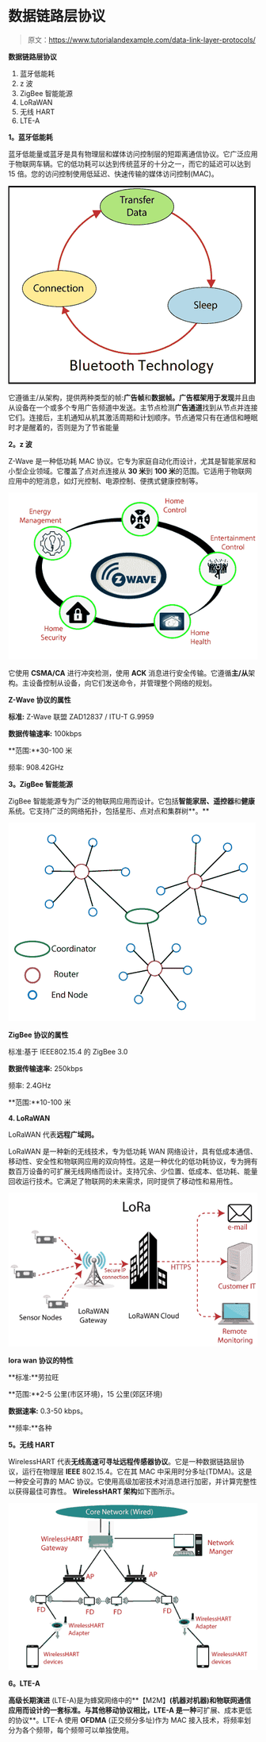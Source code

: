 # 数据链路层协议

> 原文：<https://www.tutorialandexample.com/data-link-layer-protocols/>

**数据链路层协议**

1.  蓝牙低能耗
2.  z 波
3.  ZigBee 智能能源
4.  LoRaWAN
5.  无线 HART
6.  LTE-A

**1。蓝牙低能耗**

蓝牙低能量或蓝牙是具有物理层和媒体访问控制层的短距离通信协议。它广泛应用于物联网车辆。它的低功耗可以达到传统蓝牙的十分之一，而它的延迟可以达到 15 倍。您的访问控制使用低延迟、快速传输的媒体访问控制(MAC)。

![Bluetooth Technology](img/16e96e17fbdacdee4f7095b600b27a33.png)

它遵循主/从架构，提供两种类型的帧:**广告帧**和**数据帧。**广告框架用于**发现**并且由从设备在一个或多个专用广告频道中发送。主节点检测**广告通道**找到从节点并连接它们。连接后，主机通知从机其激活周期和计划顺序。节点通常只有在通信和睡眠时才是醒着的，否则是为了节省能量

**2。z 波**

Z-Wave 是一种低功耗 MAC 协议。它专为家庭自动化而设计，尤其是智能家居和小型企业领域。它覆盖了点对点连接从 **30 米**到 **100 米**的范围。它适用于物联网应用中的短消息，如灯光控制、电源控制、便携式健康控制等。

![Z Waves](img/9380c517ee9d495ba3a3d343b1d6fe49.png)

它使用 **CSMA/CA** 进行冲突检测，使用 **ACK** 消息进行安全传输。它遵循**主/从**架构。主设备控制从设备，向它们发送命令，并管理整个网络的规划。

**Z-Wave 协议的属性**

**标准:** Z-Wave 联盟 ZAD12837 / ITU-T G.9959

**数据传输速率:** 100kbps

**范围:**30-100 米

频率: 908.42GHz

**3。ZigBee 智能能源**

ZigBee 智能能源专为广泛的物联网应用而设计。它包括**智能家居、遥控器**和**健康**系统。它支持广泛的网络拓扑，包括星形、点对点和集群树**。**

![ZigBee Smart Energy](img/2a09ee05bfa88289d6fad24e0e02071f.png)

**ZigBee 协议的属性**

标准:基于 IEEE802.15.4 的 ZigBee 3.0

**数据传输速率:** 250kbps

频率: 2.4GHz

**范围:**10-100 米

**4\. LoRaWAN**

LoRaWAN 代表**远程广域网。**

LoRaWAN 是一种新的无线技术，专为低功耗 WAN 网络设计，具有低成本通信、移动性、安全性和物联网应用的双向特性。这是一种优化的低功耗协议，专为拥有数百万设备的可扩展无线网络而设计。支持冗余、少位置、低成本、低功耗、能量回收运行技术。它满足了物联网的未来需求，同时提供了移动性和易用性。

![LoRaWAN](img/b4e6e6fef4e0803a7a3552f2613f0ca0.png)

**lora wan 协议的特性**

**标准:**劳拉旺

**范围:**2-5 公里(市区环境)，15 公里(郊区环境)

**数据速率:** 0.3-50 kbps。

**频率:**各种

**5。无线 HART**

WirelessHART 代表**无线高速可寻址远程传感器协议**。它是一种数据链路层协议，运行在物理层 **IEEE** 802.15.4。它在其 MAC 中采用时分多址(TDMA)。这是一种安全可靠的 MAC 协议。它使用高级加密技术对消息进行加密，并计算完整性以获得最佳可靠性。 **WirelessHART 架构**如下图所示。

![WirelessHART](img/b57903039771aa044a7f1feeb996400d.png)

**6。LTE-A**

**高级长期演进** (LTE-A)是为蜂窝网络中的**【M2M】**(机器对机器)和物联网通信应用而设计的一套标准。与其他移动协议相比，LTE-A 是一种**可扩展、成本更低的协议**。LTE-A 使用 **OFDMA** (正交频分多址)作为 MAC 接入技术，将频率划分为各个频带，每个频带可以单独使用。